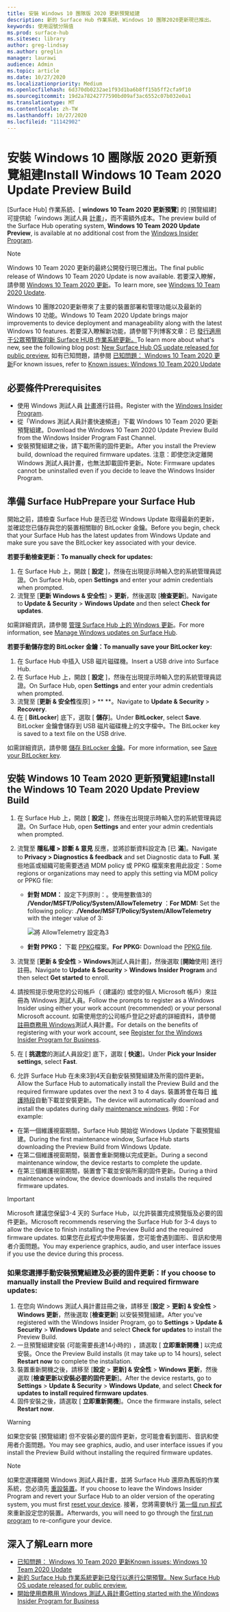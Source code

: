 ```yaml
---
title: 安裝 Windows 10 團隊版 2020 更新預覽組建
description: 新的 Surface Hub 作業系統、Windows 10 團隊2020更新現已推出。
keywords: 使用逗號分隔值
ms.prod: surface-hub
ms.sitesec: library
author: greg-lindsay
ms.author: greglin
manager: laurawi
audience: Admin
ms.topic: article
ms.date: 10/27/2020
ms.localizationpriority: Medium
ms.openlocfilehash: 6d370db0232ae1f93d1ba6b8ff15b5ff2cfa9f10
ms.sourcegitcommit: 19d2a78242777590bd09af3ac6552c07b032e0a1
ms.translationtype: MT
ms.contentlocale: zh-TW
ms.lasthandoff: 10/27/2020
ms.locfileid: "11142902"
---
```

# <span data-ttu-id="f9b47-104">安裝 Windows 10 團隊版 2020 更新預覽組建</span><span class="sxs-lookup"><span data-stu-id="f9b47-104">Install Windows 10 Team 2020 Update Preview Build</span></span> 

<span data-ttu-id="f9b47-105">[Surface Hub] 作業系統、[ **windows 10 Team 2020 更新預覽**] 的 [預覽組建] 可提供給「windows 測試人員 [計畫](https://insider.windows.com)」，而不需額外成本。</span><span class="sxs-lookup"><span data-stu-id="f9b47-105">The preview build of the Surface Hub operating system, **Windows 10 Team 2020 Update Preview**, is available at no additional cost from the [Windows Insider Program](https://insider.windows.com).</span></span> 

> [!NOTE] 
> <span data-ttu-id="f9b47-106">Windows 10 Team 2020 更新的最終公開發行現已推出。</span><span class="sxs-lookup"><span data-stu-id="f9b47-106">The final public release of Windows 10 Team 2020  Update is now available.</span></span> <span data-ttu-id="f9b47-107">若要深入瞭解，請參閱 [Windows 10 Team 2020 更新](surface-hub-2020-update.md)。</span><span class="sxs-lookup"><span data-stu-id="f9b47-107">To learn more, see [Windows 10 Team 2020 Update](surface-hub-2020-update.md).</span></span>

<span data-ttu-id="f9b47-108">Windows 10 團隊2020更新帶來了主要的裝置部署和管理功能以及最新的 Windows 10 功能。</span><span class="sxs-lookup"><span data-stu-id="f9b47-108">Windows 10 Team 2020 Update brings major improvements to device deployment and manageability along with the latest Windows 10 features.</span></span> <span data-ttu-id="f9b47-109">若要深入瞭解新功能，請參閱下列博客文章：已 [發行適用于公眾預覽版的新 Surface HUB 作業系統更新。](https://techcommunity.microsoft.com/t5/surface-it-pro-blog/new-surface-hub-os-update-released-for-public-preview/ba-p/1534823)</span><span class="sxs-lookup"><span data-stu-id="f9b47-109">To learn more about what's new, see the following blog post: [New Surface Hub OS update released for public preview.](https://techcommunity.microsoft.com/t5/surface-it-pro-blog/new-surface-hub-os-update-released-for-public-preview/ba-p/1534823)</span></span> <span data-ttu-id="f9b47-110">如有已知問題，請參閱 [已知問題： Windows 10 Team 2020 更新](surface-hub-2020-team-update-known-issues.md)</span><span class="sxs-lookup"><span data-stu-id="f9b47-110">For known issues, refer to [Known issues: Windows 10 Team 2020 Update](surface-hub-2020-team-update-known-issues.md)</span></span>
 
## <span data-ttu-id="f9b47-111">必要條件</span><span class="sxs-lookup"><span data-stu-id="f9b47-111">Prerequisites</span></span>

- <span data-ttu-id="f9b47-112">使用 Windows 測試人員 [計畫](https://insider.windows.com/)進行註冊。</span><span class="sxs-lookup"><span data-stu-id="f9b47-112">Register with the [Windows Insider Program](https://insider.windows.com/).</span></span>
- <span data-ttu-id="f9b47-113">從「Windows 測試人員計畫快速頻道」下載 Windows 10 Team 2020 更新預覽組建。</span><span class="sxs-lookup"><span data-stu-id="f9b47-113">Download the Windows 10 Team 2020 Update Preview Build from the Windows Insider Program Fast Channel.</span></span>
- <span data-ttu-id="f9b47-114">安裝預覽組建之後，請下載所需的固件更新。</span><span class="sxs-lookup"><span data-stu-id="f9b47-114">After you install the Preview build, download the required firmware updates.</span></span> <span data-ttu-id="f9b47-115">注意：即使您決定離開 Windows 測試人員計畫，也無法卸載固件更新。</span><span class="sxs-lookup"><span data-stu-id="f9b47-115">Note: Firmware updates cannot be uninstalled even if you decide to leave the Windows Insider Program.</span></span>

## <span data-ttu-id="f9b47-116">準備 Surface Hub</span><span class="sxs-lookup"><span data-stu-id="f9b47-116">Prepare your Surface Hub</span></span>

<span data-ttu-id="f9b47-117">開始之前，請檢查 Surface Hub 是否已從 Windows Update 取得最新的更新，並確認您已儲存與您的裝置相關聯的 BitLocker 金鑰。</span><span class="sxs-lookup"><span data-stu-id="f9b47-117">Before you begin, check that your Surface Hub has the latest updates from Windows Update and make sure you save the BitLocker key associated with your device.</span></span>

**<span data-ttu-id="f9b47-118">若要手動檢查更新：</span><span class="sxs-lookup"><span data-stu-id="f9b47-118">To manually check for updates:</span></span>**

1. <span data-ttu-id="f9b47-119">在 Surface Hub 上，開啟 [ **設定** ]，然後在出現提示時輸入您的系統管理員認證。</span><span class="sxs-lookup"><span data-stu-id="f9b47-119">On Surface Hub, open **Settings** and enter your admin credentials when prompted.</span></span>
2. <span data-ttu-id="f9b47-120">流覽至 [**更新 Windows & 安全性**]  >  **更新**，然後選取 [**檢查更新**]。</span><span class="sxs-lookup"><span data-stu-id="f9b47-120">Navigate to **Update & Security** > **Windows Update** and then select **Check for updates**.</span></span>

<span data-ttu-id="f9b47-121">如需詳細資訊，請參閱 [管理 Surface Hub 上的 Windows 更新](https://docs.microsoft.com/surface-hub/manage-windows-updates-for-surface-hub)。</span><span class="sxs-lookup"><span data-stu-id="f9b47-121">For more information, see [Manage Windows updates on Surface Hub](https://docs.microsoft.com/surface-hub/manage-windows-updates-for-surface-hub).</span></span>

**<span data-ttu-id="f9b47-122">若要手動儲存您的 BitLocker 金鑰：</span><span class="sxs-lookup"><span data-stu-id="f9b47-122">To manually save your BitLocker key:</span></span>**

1. <span data-ttu-id="f9b47-123">在 Surface Hub 中插入 USB 磁片磁碟機。</span><span class="sxs-lookup"><span data-stu-id="f9b47-123">Insert a USB drive into Surface Hub.</span></span>
2. <span data-ttu-id="f9b47-124">在 Surface Hub 上，開啟 [ **設定** ]，然後在出現提示時輸入您的系統管理員認證。</span><span class="sxs-lookup"><span data-stu-id="f9b47-124">On Surface Hub, open **Settings** and enter your admin credentials when prompted.</span></span>
3. <span data-ttu-id="f9b47-125">流覽至 [**更新 & 安全性**復原]  >  \*\* \*\*。</span><span class="sxs-lookup"><span data-stu-id="f9b47-125">Navigate to **Update & Security** > **Recovery**.</span></span>
4. <span data-ttu-id="f9b47-126">在 [ **BitLocker**] 底下，選取 [ **儲存**]。</span><span class="sxs-lookup"><span data-stu-id="f9b47-126">Under **BitLocker**, select **Save**.</span></span> <span data-ttu-id="f9b47-127">BitLocker 金鑰會儲存到 USB 磁片磁碟機上的文字檔中。</span><span class="sxs-lookup"><span data-stu-id="f9b47-127">The BitLocker key is saved to a text file on the USB drive.</span></span>

<span data-ttu-id="f9b47-128">如需詳細資訊，請參閱 [儲存 BitLocker 金鑰](https://docs.microsoft.com/surface-hub/save-bitlocker-key-surface-hub)。</span><span class="sxs-lookup"><span data-stu-id="f9b47-128">For more information, see [Save your BitLocker key](https://docs.microsoft.com/surface-hub/save-bitlocker-key-surface-hub).</span></span>
 
## <span data-ttu-id="f9b47-129">安裝 Windows 10 Team 2020 更新預覽組建</span><span class="sxs-lookup"><span data-stu-id="f9b47-129">Install the Windows 10 Team 2020 Update Preview Build</span></span>

1. <span data-ttu-id="f9b47-130">在 Surface Hub 上，開啟 [ **設定** ]，然後在出現提示時輸入您的系統管理員認證。</span><span class="sxs-lookup"><span data-stu-id="f9b47-130">On Surface Hub, open **Settings** and enter your admin credentials when prompted.</span></span>
2. <span data-ttu-id="f9b47-131">流覽至 **隱私權 > 診斷 & 意見** 反應，並將診斷資料設定為 [已 **滿**]。</span><span class="sxs-lookup"><span data-stu-id="f9b47-131">Navigate to **Privacy > Diagnostics & feedback** and set Diagnostic data to **Full**.</span></span> <span data-ttu-id="f9b47-132">某些地區或組織可能需要透過 MDM policy 或 PPKG 檔案來套用此設定：</span><span class="sxs-lookup"><span data-stu-id="f9b47-132">Some regions or organizations may need to apply this setting via MDM policy or PPKG file:</span></span>
   - <span data-ttu-id="f9b47-133">**針對 MDM：** 設定下列原則：。使用整數值3的 **/Vendor/MSFT/Policy/System/AllowTelemetry** ：</span><span class="sxs-lookup"><span data-stu-id="f9b47-133">**For MDM:** Set the following policy: .**/Vendor/MSFT/Policy/System/AllowTelemetry** with the integer value of 3:</span></span>
    
        ![將 AllowTelemetry 設定為3](images/hub-2020-allow-telemetry.png)

    - <span data-ttu-id="f9b47-135">**針對 PPKG：** 下載 [PPKG](https://aka.ms/HubTltmtry)檔案。</span><span class="sxs-lookup"><span data-stu-id="f9b47-135">**For PPKG:** Download the [PPKG file](https://aka.ms/HubTltmtry).</span></span>

3. <span data-ttu-id="f9b47-136">流覽至 [**更新 & 安全性**  >  **Windows**測試人員計畫]，然後選取 [**開始**使用] 進行註冊。</span><span class="sxs-lookup"><span data-stu-id="f9b47-136">Navigate to **Update & Security** > **Windows Insider Program** and then select **Get started** to enroll.</span></span>
4. <span data-ttu-id="f9b47-137">請按照提示使用您的公司帳戶（ (建議的) 或您的個人 Microsoft 帳戶）來註冊為 Windows 測試人員。</span><span class="sxs-lookup"><span data-stu-id="f9b47-137">Follow the prompts to register as a Windows Insider using either your work account (recommended) or your personal Microsoft account.</span></span> <span data-ttu-id="f9b47-138">如需使用您的公司帳戶登記之好處的詳細資料，請參閱 [註冊商務用 Windows](https://docs.microsoft.com/windows-insider/at-work-pro/wip-4-biz-register)測試人員計畫。</span><span class="sxs-lookup"><span data-stu-id="f9b47-138">For details on the benefits of registering with your work account, see [Register for the Windows Insider Program for Business](https://docs.microsoft.com/windows-insider/at-work-pro/wip-4-biz-register).</span></span>
5. <span data-ttu-id="f9b47-139">在 [ **挑選您**的測試人員設定] 底下，選取 [ **快速**]。</span><span class="sxs-lookup"><span data-stu-id="f9b47-139">Under **Pick your Insider settings**, select **Fast**.</span></span>
6. <span data-ttu-id="f9b47-140">允許 Surface Hub 在未來3到4天自動安裝預覽組建及所需的固件更新。</span><span class="sxs-lookup"><span data-stu-id="f9b47-140">Allow the Surface Hub to automatically install the Preview Build and the required firmware updates over the next 3 to 4 days.</span></span> <span data-ttu-id="f9b47-141">裝置將會在每日 [維護時段](https://docs.microsoft.com/surface-hub/manage-windows-updates-for-surface-hub#maintenance-window)自動下載並安裝更新。</span><span class="sxs-lookup"><span data-stu-id="f9b47-141">The device will automatically download and install the updates during daily [maintenance windows](https://docs.microsoft.com/surface-hub/manage-windows-updates-for-surface-hub#maintenance-window).</span></span> <span data-ttu-id="f9b47-142">例如：</span><span class="sxs-lookup"><span data-stu-id="f9b47-142">For example:</span></span>

- <span data-ttu-id="f9b47-143">在第一個維護視窗期間，Surface Hub 開始從 Windows Update 下載預覽組建。</span><span class="sxs-lookup"><span data-stu-id="f9b47-143">During the first maintenance window, Surface Hub starts downloading the Preview Build from Windows Update.</span></span>
- <span data-ttu-id="f9b47-144">在第二個維護視窗期間，裝置會重新開機以完成更新。</span><span class="sxs-lookup"><span data-stu-id="f9b47-144">During a second maintenance window, the device restarts to complete the update.</span></span>
- <span data-ttu-id="f9b47-145">在第三個維護視窗期間，裝置會下載並安裝所需的固件更新。</span><span class="sxs-lookup"><span data-stu-id="f9b47-145">During a third maintenance window, the device downloads and installs the required firmware updates.</span></span>

> [!IMPORTANT]
> <span data-ttu-id="f9b47-146">Microsoft 建議您保留3-4 天的 Surface Hub，以允許裝置完成預覽版及必要的固件更新。</span><span class="sxs-lookup"><span data-stu-id="f9b47-146">Microsoft recommends reserving the Surface Hub for 3-4 days to allow the device to finish installing the Preview Build and the required firmware updates.</span></span> <span data-ttu-id="f9b47-147">如果您在此程式中使用裝置，您可能會遇到圖形、音訊和使用者介面問題。</span><span class="sxs-lookup"><span data-stu-id="f9b47-147">You may experience graphics, audio, and user interface issues if you use the device during this process.</span></span>

### <span data-ttu-id="f9b47-148">如果您選擇手動安裝預覽組建及必要的固件更新：</span><span class="sxs-lookup"><span data-stu-id="f9b47-148">If you choose to manually install the Preview Build and required firmware updates:</span></span>

1. <span data-ttu-id="f9b47-149">在您向 Windows 測試人員計畫註冊之後，請移至 [**設定**  >  **更新] & 安全性**  >  **Windows 更新**，然後選取 [**檢查更新**] 以安裝預覽組建。</span><span class="sxs-lookup"><span data-stu-id="f9b47-149">After you've registered with the Windows Insider Program, go to **Settings** > **Update & Security** > **Windows Update** and select **Check for updates** to install the Preview Build.</span></span>
2. <span data-ttu-id="f9b47-150">一旦預覽組建安裝 (可能需要長達14小時的) ，請選取 [ **立即重新開機** ] 以完成安裝。</span><span class="sxs-lookup"><span data-stu-id="f9b47-150">Once the Preview Build installs (it may take up to 14 hours), select **Restart now** to complete the installation.</span></span>
3. <span data-ttu-id="f9b47-151">裝置重新開機之後，請移至 [**設定**  >  **更新] & 安全性**  >  **Windows 更新**，然後選取 [**檢查更新以安裝必要的固件更新**]。</span><span class="sxs-lookup"><span data-stu-id="f9b47-151">After the device restarts, go to **Settings** > **Update & Security** > **Windows Update**, and select **Check for updates to install required firmware updates**.</span></span>
4. <span data-ttu-id="f9b47-152">固件安裝之後，請選取 [ **立即重新開機**]。</span><span class="sxs-lookup"><span data-stu-id="f9b47-152">Once the firmware installs, select **Restart now**.</span></span>

> [!WARNING]
> <span data-ttu-id="f9b47-153">如果您安裝 [預覽組建] 但不安裝必要的固件更新，您可能會看到圖形、音訊和使用者介面問題。</span><span class="sxs-lookup"><span data-stu-id="f9b47-153">You may see graphics, audio, and user interface issues if you install the Preview Build without installing the required firmware updates.</span></span>

> [!NOTE]
> <span data-ttu-id="f9b47-154">如果您選擇離開 Windows 測試人員計畫，並將 Surface Hub 還原為舊版的作業系統，您必須先 [重設裝置](https://docs.microsoft.com/surface-hub/device-reset-surface-hub)。</span><span class="sxs-lookup"><span data-stu-id="f9b47-154">If you choose to leave the Windows Insider Program and revert your Surface Hub to an older version of the operating system, you must first [reset your device](https://docs.microsoft.com/surface-hub/device-reset-surface-hub).</span></span> <span data-ttu-id="f9b47-155">接著，您將需要執行 [第一個 run 程式](https://docs.microsoft.com/surface-hub/first-run-program-surface-hub) 來重新設定您的裝置。</span><span class="sxs-lookup"><span data-stu-id="f9b47-155">Afterwards, you will need to go through the [first run program](https://docs.microsoft.com/surface-hub/first-run-program-surface-hub) to re-configure your device.</span></span>
 

## <span data-ttu-id="f9b47-156">深入了解</span><span class="sxs-lookup"><span data-stu-id="f9b47-156">Learn more</span></span>

- [<span data-ttu-id="f9b47-157">已知問題： Windows 10 Team 2020 更新</span><span class="sxs-lookup"><span data-stu-id="f9b47-157">Known issues: Windows 10 Team 2020 Update</span></span>](surface-hub-2020-team-update-known-issues.md)
- [<span data-ttu-id="f9b47-158">新的 Surface Hub 作業系統更新已發行以進行公開預覽。</span><span class="sxs-lookup"><span data-stu-id="f9b47-158">New Surface Hub OS update released for public preview.</span></span>](https://techcommunity.microsoft.com/t5/surface-it-pro-blog/new-surface-hub-os-update-released-for-public-preview/ba-p/1534823)
- [<span data-ttu-id="f9b47-159">開始使用商務用 Windows 測試人員計畫</span><span class="sxs-lookup"><span data-stu-id="f9b47-159">Getting started with the Windows Insider Program for Business</span></span>](https://docs.microsoft.com/windows-insider/at-work-pro/wip-4-biz-manage)